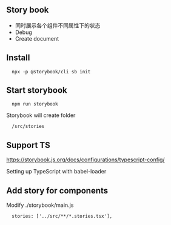 ## Story book
- 同时展示各个组件不同属性下的状态
- Debug
- Create document


## Install
```
  npx -p @storybook/cli sb init
```

## Start storybook
```
  npm run storybook
```
Storybook will create folder
```
  /src/stories
```

## Support TS
https://storybook.js.org/docs/configurations/typescript-config/

Setting up TypeScript with babel-loader

## Add story for components
Modify ./storybook/main.js
```
  stories: ['../src/**/*.stories.tsx'],
```